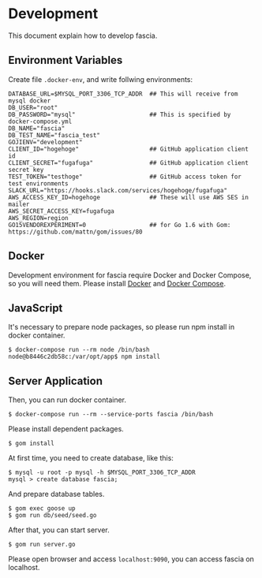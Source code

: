 # Development
This document explain how to develop fascia.

## Environment Variables

Create file `.docker-env`, and write follwing environments:

```
DATABASE_URL=$MYSQL_PORT_3306_TCP_ADDR  ## This will receive from mysql docker
DB_USER="root"
DB_PASSWORD="mysql"                     ## This is specified by docker-compose.yml
DB_NAME="fascia"
DB_TEST_NAME="fascia_test"
GOJIENV="development"
CLIENT_ID="hogehoge"                    ## GitHub application client id
CLIENT_SECRET="fugafuga"                ## GitHub application client secret key
TEST_TOKEN="testhoge"                   ## GitHub access token for test environments
SLACK_URL="https://hooks.slack.com/services/hogehoge/fugafuga"
AWS_ACCESS_KEY_ID=hogehoge              ## These will use AWS SES in mailer
AWS_SECRET_ACCESS_KEY=fugafuga
AWS_REGION=region
GO15VENDOREXPERIMENT=0                  ## for Go 1.6 with Gom: https://github.com/mattn/gom/issues/80
```

## Docker

Development environment for fascia require Docker and Docker Compose, so you will need them.
Please install [Docker](https://docs.docker.com/mac/) and [Docker Compose](https://docs.docker.com/compose/).


## JavaScript

It's necessary to prepare node packages, so please run npm install in docker container.

```
$ docker-compose run --rm node /bin/bash
node@b8446c2db58c:/var/opt/app$ npm install
```

## Server Application

Then, you can run docker container.

```
$ docker-compose run --rm --service-ports fascia /bin/bash
```

Please install dependent packages.

```
$ gom install
```


At first time, you need to create database, like this:

```
$ mysql -u root -p mysql -h $MYSQL_PORT_3306_TCP_ADDR
mysql > create database fascia;
```

And prepare database tables.

```
$ gom exec goose up
$ gom run db/seed/seed.go
```

After that, you can start server.

```
$ gom run server.go
```

Please open browser and access `localhost:9090`, you can access fascia on localhost.

